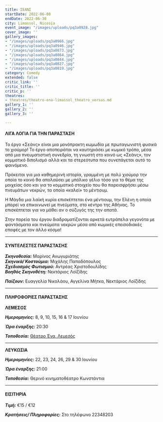 ```yaml
---
title: ΣΕΑΝΣ
startDate: 2022-06-08
endDate: 2022-06-30
city: Limassol, Nicosia
event_image: "/images/uploads/pq3a0928.jpg"
cover_image: ''
gallery_images:
- "/images/uploads/pq3a0966.jpg"
- "/images/uploads/pq3a0946.jpg"
- "/images/uploads/pq3a0873.jpg"
- "/images/uploads/pq3a0864.jpg"
- "/images/uploads/pq3a0844.jpg"
- "/images/uploads/pq3a0827.jpg"
- "/images/uploads/pq3a0819.jpg"
category: Comedy
extended: false
critic_link: ''
critic_title: ''
critic_p: ''
theatres:
- theatres/theatro-ena-limassol_theatro_versus.md
gallery_1: ''
gallery_2: ''
gallery_3: ''

---
```

#### ΛΙΓΑ ΛΟΓΙΑ ΓΙΑ ΤΗΝ ΠΑΡΑΣΤΑΣΗ

Το έργο «Σεάνς» είναι μια μονόπρακτη κωμωδία με πρωταγωνιστή φυσικά το χιούμορ! Το έργο αποπειράται να καυτηριάσει με κωμικό τρόπο, μέσα από μια πνευματιστική συνεδρία, τη γνωστή στο κοινό ως «Σεάνς», τον κομματικό διπολισμό αλλά και τα στερεότυπα που συνεπάγεται αυτό το φαινόμενο.

Πρόκειται για μια καθημερινή ιστορία, γραμμένη με πολύ χιούμορ την οποία το κοινό θα απολαύσει με μπόλικο γέλιο τόσο για το θέμα της μοιχείας όσο και για το κομματικό στοιχείο που θα παρεισφρήσει μέσω πνευμάτων νεκρών, τα οποία «καλεί» το μέντιουμ.

Η Μάγδα μια λαϊκή κυρία επισκέπτεται ένα μέντιουμ, την Ελένη η οποία μπορεί να επικοινωνεί με πνεύματα, στο κέντρο της Αθήνας. Το επισκέπτεται για να μάθει αν ο σύζυγός της την απατά.

Στην πορεία του έργου διαδραματίζονται αρκετά ευτράπελα γεγονότα με φαντάσματα και πνεύματα νεκρών μέσα από κωμικές επεισοδιακές επαφές με τον άλλο κόσμο!

***

#### ΣΥΝΤΕΛΕΣΤΕΣ ΠΑΡΑΣΤΑΣΗΣ

**_Σκηνοθεσία:_** Μαρίνος Ανωγυριάτης  
**_Σκηνικά/ Κοστούμια:_** Μιχάλης Παπαδόπουλος  
**_Σχεδιασμός Φωτισμού:_** Αντρέας Χριστοδουλίδης  
**_Βοηθός Σκηνοθέτη:_** Nεκτάριος Λοϊζίδης

**_Παίζουν:_** Ευαγγελία Νικολάου, Αγγελίνα Μήτκα, Nεκτάριος Λοϊζίδης

***

#### ΠΛΗΡΟΦΟΡΙΕΣ ΠΑΡΑΣΤΑΣΗΣ

**ΛΕΜΕΣΟΣ**

**_Ημερομηνίες:_** 8, 9, 10, 15, 16 & 17 Ιουνίου

**_Ώρα έναρξης:_** 20:30

**_Τοποθεσία:_** [Θέατρο Ένα, Λεμεσός](?#map)

***

**ΛΕΥΚΩΣΙΑ**

**_Ημερομηνίες:_** 22, 23, 24, 26, 29 & 30 Ιουνίου

**_Ώρα έναρξης:_** 21:00

**_Τοποθεσία:_** Θερινό κινηματοθέατρο Κωνστάντια

***

#### ΕΙΣΙΤΗΡΙΑ

**_Τιμή:_** €15 / €12

**_Κρατήσεις/ Πληροφορίες:_** Στο τηλέφωνο 22348203
